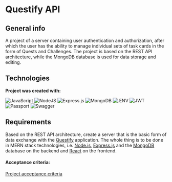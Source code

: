 #  Questify API

## General info
A project of a server containing user authentication and authorization, after which the user has the ability to manage individual sets of task cards in the form of Quests and Challenges. The project is based on the REST API architecture, while the MongoDB database is used for data storage and editing.

## Technologies
**Project was created with:**

![JavaScript](https://img.shields.io/badge/javascript-%23323330.svg?style=for-the-badge&logo=javascript&logoColor=%23F7DF1E) ![NodeJS](https://img.shields.io/badge/node.js-6DA55F?style=for-the-badge&logo=node.js&logoColor=white) ![Express.js](https://img.shields.io/badge/express.js-%23404d59.svg?style=for-the-badge&logo=express&logoColor=%2361DAFB) ![MongoDB](https://img.shields.io/badge/MongoDB-%234ea94b.svg?style=for-the-badge&logo=mongodb&logoColor=white) ![.ENV](https://img.shields.io/badge/.ENV-100000?style=for-the-badge&logo=.ENV&logoColor=000000&labelColor=ECD53F&color=ECD53F) ![JWT](https://img.shields.io/badge/JWT-black?style=for-the-badge&logo=JSON%20web%20tokens) ![Passport](https://img.shields.io/badge/PASSPORT-100000?style=for-the-badge&logo=Passport&logoColor=FFFFFF&labelColor=34E27A&color=34E27A) ![Swagger](https://img.shields.io/badge/-Swagger-%23Clojure?style=for-the-badge&logo=swagger&logoColor=white)   


## Requirements
Based on the REST API architecture, create a server that is the basic form of data exchange with the [Questify](https://final-project-questify.netlify.app/) application. The whole thing is to be done in MERN stack technologies, i.e. [Node.js](https://nodejs.org/en/), [Express.js](https://expressjs.com/) and the [MongoDB](https://www.mongodb.com/home) database on the backend and [React](https://reactjs.org/) on the frontend.

#### Acceptance criteria:
[Project acceptance criteria](https://github.com/dawidmarek95x/nodejs-questify-api/blob/main/criteria.md)
